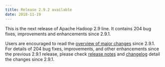 ```yaml
---
title: Release 2.9.2 available
date: 2018-11-19
---
```

<!---
  Licensed under the Apache License, Version 2.0 (the "License");
  you may not use this file except in compliance with the License.
  You may obtain a copy of the License at

   http://www.apache.org/licenses/LICENSE-2.0

  Unless required by applicable law or agreed to in writing, software
  distributed under the License is distributed on an "AS IS" BASIS,
  WITHOUT WARRANTIES OR CONDITIONS OF ANY KIND, either express or implied.
  See the License for the specific language governing permissions and
  limitations under the License. See accompanying LICENSE file.
-->

This is the next release of Apache Hadoop 2.9 line. It contains 204 bug fixes, improvements and enhancements since 2.9.1.

Users are encouraged to read the [overview of major changes][1] since 2.9.1.
For details of 204 bug fixes, improvements, and other enhancements since the previous 2.9.1 release, 
please check [release notes][2] and [changelog][3] 
 detail the changes since 2.9.1.

[1]: /docs/r2.9.2/index.html
[2]: https://hadoop.apache.org/docs/r2.9.2/hadoop-project-dist/hadoop-common/release/2.9.2/RELEASENOTES.2.9.2.html
[3]: https://hadoop.apache.org/docs/r2.9.2/hadoop-project-dist/hadoop-common/release/2.9.2/CHANGES.2.9.2.html

